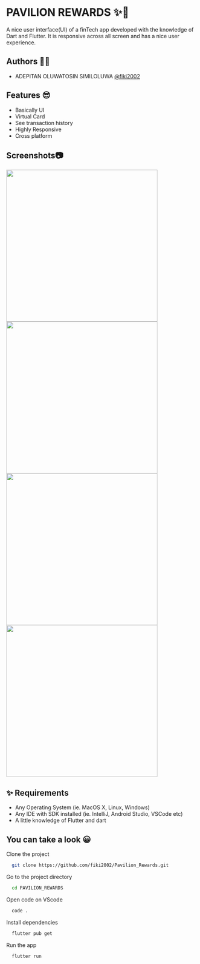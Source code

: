 
# PAVILION REWARDS ✨🥂

A nice user interface(UI) of a finTech app developed with the knowledge of Dart and Flutter.
It is responsive across all screen and has a nice user experience. 
 

## Authors 👧🏾

- ADEPITAN OLUWATOSIN SIMILOLUWA [@fiki2002](https://www.github.com/fiki2002)


## Features 😎

- Basically UI
- Virtual Card 
- See transaction history
- Highly Responsive
- Cross platform


## Screenshots📷

 <img src="ss/SamsungS20.png" width="400">  <img src="ss/Iphone13.png" width="400"> 
 <img src="ss/IphoneSE.png" width="400">  <img src="ss/Android_small.png" width="400"> 


## ✨ Requirements 

- Any Operating System (ie. MacOS X, Linux, Windows)
- Any IDE with SDK installed (ie. IntelliJ, Android Studio, VSCode etc)
- A little knowledge of Flutter and dart

## You can take a look 😀

Clone the project

```bash
  git clone https://github.com/fiki2002/Pavilion_Rewards.git
```

Go to the project directory

```bash
  cd PAVILION_REWARDS
```

Open code on VScode

```bash
  code .
```

Install dependencies

```bash
  flutter pub get
```

Run the app

```bash
  flutter run
```

